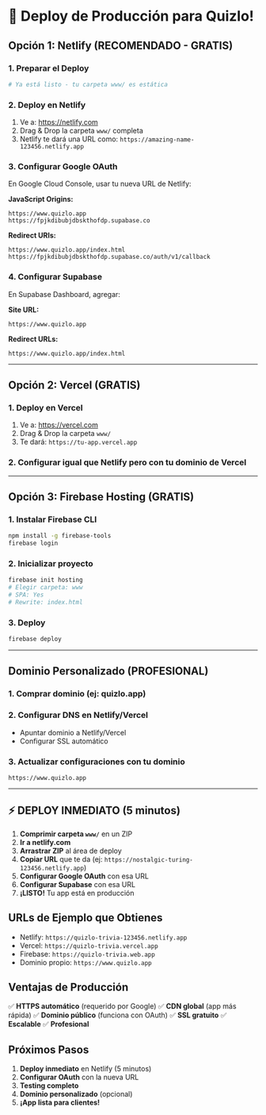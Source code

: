 # 🚀 Deploy de Producción para Quizlo!

## Opción 1: Netlify (RECOMENDADO - GRATIS)

### 1. Preparar el Deploy
```bash
# Ya está listo - tu carpeta www/ es estática
```

### 2. Deploy en Netlify
1. Ve a: https://netlify.com
2. Drag & Drop la carpeta `www/` completa
3. Netlify te dará una URL como: `https://amazing-name-123456.netlify.app`

### 3. Configurar Google OAuth
En Google Cloud Console, usar tu nueva URL de Netlify:

**JavaScript Origins:**
```
https://www.quizlo.app
https://fpjkdibubjdbskthofdp.supabase.co
```

**Redirect URIs:**
```
https://www.quizlo.app/index.html
https://fpjkdibubjdbskthofdp.supabase.co/auth/v1/callback
```

### 4. Configurar Supabase
En Supabase Dashboard, agregar:

**Site URL:**
```
https://www.quizlo.app
```

**Redirect URLs:**
```
https://www.quizlo.app/index.html
```

---

## Opción 2: Vercel (GRATIS)

### 1. Deploy en Vercel
1. Ve a: https://vercel.com
2. Drag & Drop la carpeta `www/`
3. Te dará: `https://tu-app.vercel.app`

### 2. Configurar igual que Netlify pero con tu dominio de Vercel

---

## Opción 3: Firebase Hosting (GRATIS)

### 1. Instalar Firebase CLI
```bash
npm install -g firebase-tools
firebase login
```

### 2. Inicializar proyecto
```bash
firebase init hosting
# Elegir carpeta: www
# SPA: Yes
# Rewrite: index.html
```

### 3. Deploy
```bash
firebase deploy
```

---

## Dominio Personalizado (PROFESIONAL)

### 1. Comprar dominio (ej: quizlo.app)

### 2. Configurar DNS en Netlify/Vercel
- Apuntar dominio a Netlify/Vercel
- Configurar SSL automático

### 3. Actualizar configuraciones con tu dominio
```
https://www.quizlo.app
```

---

## ⚡ DEPLOY INMEDIATO (5 minutos)

1. **Comprimir carpeta `www/`** en un ZIP
2. **Ir a netlify.com**
3. **Arrastrar ZIP** al área de deploy
4. **Copiar URL** que te da (ej: `https://nostalgic-turing-123456.netlify.app`)
5. **Configurar Google OAuth** con esa URL
6. **Configurar Supabase** con esa URL
7. **¡LISTO!** Tu app está en producción

## URLs de Ejemplo que Obtienes

- Netlify: `https://quizlo-trivia-123456.netlify.app`
- Vercel: `https://quizlo-trivia.vercel.app`
- Firebase: `https://quizlo-trivia.web.app`
- Dominio propio: `https://www.quizlo.app`

## Ventajas de Producción

✅ **HTTPS automático** (requerido por Google)
✅ **CDN global** (app más rápida)
✅ **Dominio público** (funciona con OAuth)
✅ **SSL gratuito**
✅ **Escalable**
✅ **Profesional**

## Próximos Pasos

1. **Deploy inmediato** en Netlify (5 minutos)
2. **Configurar OAuth** con la nueva URL
3. **Testing completo**
4. **Dominio personalizado** (opcional)
5. **¡App lista para clientes!**